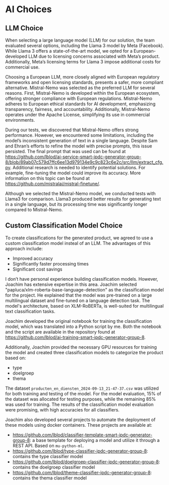 # AI Choices

## LLM Choice

When selecting a large language model (LLM) for our solution, the team evaluated several options, including the Llama 3 model by Meta (Facebook). While Llama 3 offers a state-of-the-art model, we opted for a European-developed LLM due to licensing concerns associated with Meta’s product. Additionally, Meta’s licensing terms for Llama 3 impose additional costs for commercial use.

Choosing a European LLM, more closely aligned with European regulatory frameworks and open licensing standards, presents a safer, more compliant alternative. Mistral-Nemo was selected as the preferred LLM for several reasons. First, Mistral-Nemo is developed within the European ecosystem, offering stronger compliance with European regulations. Mistral-Nemo adheres to European ethical standards for AI development, emphasizing transparency, fairness, and accountability. Additionally, Mistral-Nemo operates under the Apache License, simplifying its use in commercial environments.

During our tests, we discovered that Mistral-Nemo offers strong performance. However, we encountered some limitations, including the model’s inconsistent generation of text in a single language. Despite Sam and Ehran’s efforts to refine the model with precise prompts, this issue persisted. The final prompt that was used can be found at https://github.com/lblod/ai-service-smart-ipdc-generator-group-8/blob/89ab07c579d7ffc6ee13d979134e9c9c823c6e2c/src/llm/extract_cfg.py. Additional research is needed to identify potential solutions. For example, fine-tuning the model could improve its accuracy. More information on this topic can be found at https://github.com/mistralai/mistral-finetune/.

Although we selected the Mistral-Nemo model, we conducted tests with Llama3 for comparison. Llama3 produced better results for generating text in a single language, but its processing time was significantly longer compared to Mistral-Nemo.

## Custom Classification Model Choice

To create classifications for the generated product, we agreed to use a custom classification model insteal of an LLM. The advantages of this approach include:

- Improved accuracy
- Significantly faster processing times
- Significant cost savings

I don’t have personal experience building classification models. However, Joachim has extensive expertise in this area. Joachim selected "papluca/xlm-roberta-base-language-detection" as the classification model for the project. He explained that the model was pre-trained on a large multilingual dataset and fine-tuned on a language detection task. The model's architecture, based on XLM-RoBERTa, is well-suited for multilingual text classification tasks.

Joachim developed the original notebook for training the classification model, which was translated into a Python script by me. Both the notebook and the script are available in the repository found at https://github.com/lblod/ai-training-smart-ipdc-generator-group-8.

Additionally, Joachim provided the necessary GPU resources for training the model and created three classification models to categorize the product based on:

- type
- doelgroep
- thema

The dataset `producten_en_diensten_2024-09-13_21-47-37.csv` was utilized for both training and testing of the model. For the model evaluation, 15% of the dataset was allocated for testing purposes, while the remaining 85% was used for training. The results of the classification model evaluation were promising, with high accuracies for all classifiers.

Joachim also developed several projects to automate the deployment of these models using docker containers. These projects are available at:

- https://github.com/lblod/classifier-template-smart-ipdc-generator-group-8: a base template for deploying a model and utilize it through a REST API. Based on `mu-python-ml`.
- https://github.com/lblod/type-classifier-ipdc-generator-group-8: contains the type classifier model
- https://github.com/lblod/doelgroep-classifier-ipdc-generator-group-8: contains the doelgroep classifier model
- https://github.com/lblod/theme-classifier-ipdc-generator-group-8: contains the thema classifier model
